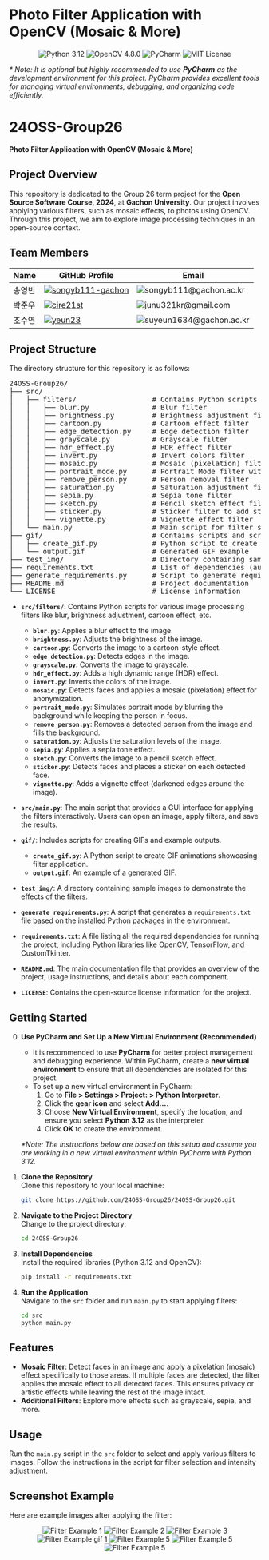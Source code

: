 <p align="center">
  <h1>Photo Filter Application with OpenCV (Mosaic & More)</h1>
</p>

<p align="center">
  <img src="https://img.shields.io/badge/Python-3.12-blue?logo=python&logoColor=white" alt="Python 3.12">
  <img src="https://img.shields.io/badge/OpenCV-4.8.0-green?logo=opencv&logoColor=white" alt="OpenCV 4.8.0">
  <img src="https://img.shields.io/badge/IDE-PyCharm-000000?logo=pycharm&logoColor=white" alt="PyCharm">
  <img src="https://img.shields.io/badge/License-MIT-yellow?logo=license&logoColor=white" alt="MIT License">
</p>

<p>
  <i>* Note: It is optional but highly recommended to use <b>PyCharm</b> as the development environment for this project. PyCharm provides excellent tools for managing virtual environments, debugging, and organizing code efficiently.</i>
</p>

# 24OSS-Group26  
**Photo Filter Application with OpenCV (Mosaic & More)**

## Project Overview
This repository is dedicated to the Group 26 term project for the **Open Source Software Course, 2024**, at **Gachon University**. Our project involves applying various filters, such as mosaic effects, to photos using OpenCV. Through this project, we aim to explore image processing techniques in an open-source context.


## Team Members
| Name    | GitHub Profile                                         | Email                                                |
|---------|--------------------------------------------------------|------------------------------------------------------|
| 송영빈   | [<img src="https://img.shields.io/badge/GitHub-songyb111--gachon-black?logo=github" alt="songyb111-gachon">](https://github.com/songyb111-gachon) | <img src="https://img.shields.io/badge/songyb111@gachon.ac.kr-blue" alt="songyb111@gachon.ac.kr"> |
| 박준우   | [<img src="https://img.shields.io/badge/GitHub-cire21st-black?logo=github" alt="cire21st">](https://github.com/cire21st)               | <img src="https://img.shields.io/badge/junu321kr@gmail.com-blue" alt="junu321kr@gmail.com">  |
| 조수연   | [<img src="https://img.shields.io/badge/GitHub-yeun23-black?logo=github" alt="yeun23">](https://github.com/yeun23)                   | <img src="https://img.shields.io/badge/suyeun1634@gachon.ac.kr-blue" alt="suyeun1634@gachon.ac.kr"> | 


## Project Structure
The directory structure for this repository is as follows:

<pre>
24OSS-Group26/
├── src/
│   ├── filters/                  # Contains Python scripts for each filter
│   │   ├── blur.py               # Blur filter
│   │   ├── brightness.py         # Brightness adjustment filter
│   │   ├── cartoon.py            # Cartoon effect filter
│   │   ├── edge_detection.py     # Edge detection filter
│   │   ├── grayscale.py          # Grayscale filter
│   │   ├── hdr_effect.py         # HDR effect filter
│   │   ├── invert.py             # Invert colors filter
│   │   ├── mosaic.py             # Mosaic (pixelation) filter for face anonymization
│   │   ├── portrait_mode.py      # Portrait Mode filter with background blur
│   │   ├── remove_person.py      # Person removal filter
│   │   ├── saturation.py         # Saturation adjustment filter
│   │   ├── sepia.py              # Sepia tone filter
│   │   ├── sketch.py             # Pencil sketch effect filter
│   │   ├── sticker.py            # Sticker filter to add stickers to faces
│   │   └── vignette.py           # Vignette effect filter
│   └── main.py                   # Main script for filter selection and application
├── gif/                          # Contains scripts and screenshots to create GIFs
│   ├── create_gif.py             # Python script to create GIFs
│   └── output.gif                # Generated GIF example
├── test_img/                     # Directory containing sample images
├── requirements.txt              # List of dependencies (auto-generated)
├── generate_requirements.py      # Script to generate requirements.txt
├── README.md                     # Project documentation
└── LICENSE                       # License information
</pre>

- **`src/filters/`**: Contains Python scripts for various image processing filters like blur, brightness adjustment, cartoon effect, etc.
  - **`blur.py`**: Applies a blur effect to the image.
  - **`brightness.py`**: Adjusts the brightness of the image.
  - **`cartoon.py`**: Converts the image to a cartoon-style effect.
  - **`edge_detection.py`**: Detects edges in the image.
  - **`grayscale.py`**: Converts the image to grayscale.
  - **`hdr_effect.py`**: Adds a high dynamic range (HDR) effect.
  - **`invert.py`**: Inverts the colors of the image.
  - **`mosaic.py`**: Detects faces and applies a mosaic (pixelation) effect for anonymization.
  - **`portrait_mode.py`**: Simulates portrait mode by blurring the background while keeping the person in focus.
  - **`remove_person.py`**: Removes a detected person from the image and fills the background.
  - **`saturation.py`**: Adjusts the saturation levels of the image.
  - **`sepia.py`**: Applies a sepia tone effect.
  - **`sketch.py`**: Converts the image to a pencil sketch effect.
  - **`sticker.py`**: Detects faces and places a sticker on each detected face.
  - **`vignette.py`**: Adds a vignette effect (darkened edges around the image).

- **`src/main.py`**: The main script that provides a GUI interface for applying the filters interactively. Users can open an image, apply filters, and save the results.

- **`gif/`**: Includes scripts for creating GIFs and example outputs.
  - **`create_gif.py`**: A Python script to create GIF animations showcasing filter application.
  - **`output.gif`**: An example of a generated GIF.

- **`test_img/`**: A directory containing sample images to demonstrate the effects of the filters.

- **`generate_requirements.py`**: A script that generates a `requirements.txt` file based on the installed Python packages in the environment.

- **`requirements.txt`**: A file listing all the required dependencies for running the project, including Python libraries like OpenCV, TensorFlow, and CustomTkinter.

- **`README.md`**: The main documentation file that provides an overview of the project, usage instructions, and details about each component.

- **`LICENSE`**: Contains the open-source license information for the project.



## Getting Started

0. **Use PyCharm and Set Up a New Virtual Environment (Recommended)**  
   - It is recommended to use **PyCharm** for better project management and debugging experience. Within PyCharm, create a **new virtual environment** to ensure that all dependencies are isolated for this project.  
   - To set up a new virtual environment in PyCharm:  
     1. Go to **File > Settings > Project: <Project Name> > Python Interpreter**.  
     2. Click the **gear icon** and select **Add...**.  
     3. Choose **New Virtual Environment**, specify the location, and ensure you select **Python 3.12** as the interpreter.  
     4. Click **OK** to create the environment.  

   <p align="left">
     <i>*Note: The instructions below are based on this setup and assume you are working in a new virtual environment within PyCharm with Python 3.12.</i>
   </p>

1. **Clone the Repository**  
   Clone this repository to your local machine:
   ```bash
   git clone https://github.com/24OSS-Group26/24OSS-Group26.git
   ```
   
2. **Navigate to the Project Directory**  
   Change to the project directory:
   ```bash
   cd 24OSS-Group26
   ```

3. **Install Dependencies**  
   Install the required libraries (Python 3.12 and OpenCV):
   ```bash
   pip install -r requirements.txt
   ```

4. **Run the Application**  
   Navigate to the `src` folder and run `main.py` to start applying filters:
   ```bash
   cd src
   python main.py
   ```

## Features
- **Mosaic Filter**: Detect faces in an image and apply a pixelation (mosaic) effect specifically to those areas. If multiple faces are detected, the filter applies the mosaic effect to all detected faces. This ensures privacy or artistic effects while leaving the rest of the image intact.
- **Additional Filters**: Explore more effects such as grayscale, sepia, and more.

## Usage
Run the `main.py` script in the `src` folder to select and apply various filters to images. Follow the instructions in the script for filter selection and intensity adjustment.

## Screenshot Example
Here are example images after applying the filter:

<p align="center">
  <img src="README_img/12.png" alt="Filter Example 1">
  <img src="README_img/13.png" alt="Filter Example 2">
  <img src="README_img/14.png" alt="Filter Example 3">
  <img src="README_img/gif/output_20241118_195110.gif" alt="Filter Example gif 1">
  <img src="README_img/15.png" alt="Filter Example 5">
  <img src="README_img/16.png" alt="Filter Example 5">
  <img src="README_img/17.png" alt="Filter Example 5">
</p>

